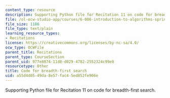 ```yaml
---
content_type: resource
description: Supporting Python file for Recitation 11 on code for breadth-first search.
file: /ol-ocw-studio-app/courses/6-006-introduction-to-algorithms-spring-2008/a55d4d0549da8e57fac45ed852fe906e_bfs.py
file_size: 1186
file_type: text/plain
learning_resource_types:
- Recitations
license: https://creativecommons.org/licenses/by-nc-sa/4.0/
ocw_type: OCWFile
parent_title: Recitations
parent_type: CourseSection
parent_uid: 977e8874-11d8-d029-4782-2552324c99e8
resourcetype: Other
title: Code for breadth-first search
uid: a55d4d05-49da-8e57-fac4-5ed852fe906e
---
```

Supporting Python file for Recitation 11 on code for breadth-first search.